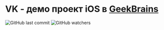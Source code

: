 # VK - демо проект iOS в [GeekBrains](https://gb.ru/)
![GitHub last commit](https://img.shields.io/github/last-commit/tr10d/VK) ![GitHub watchers](https://img.shields.io/github/watchers/tr10d/VK?style=social)
